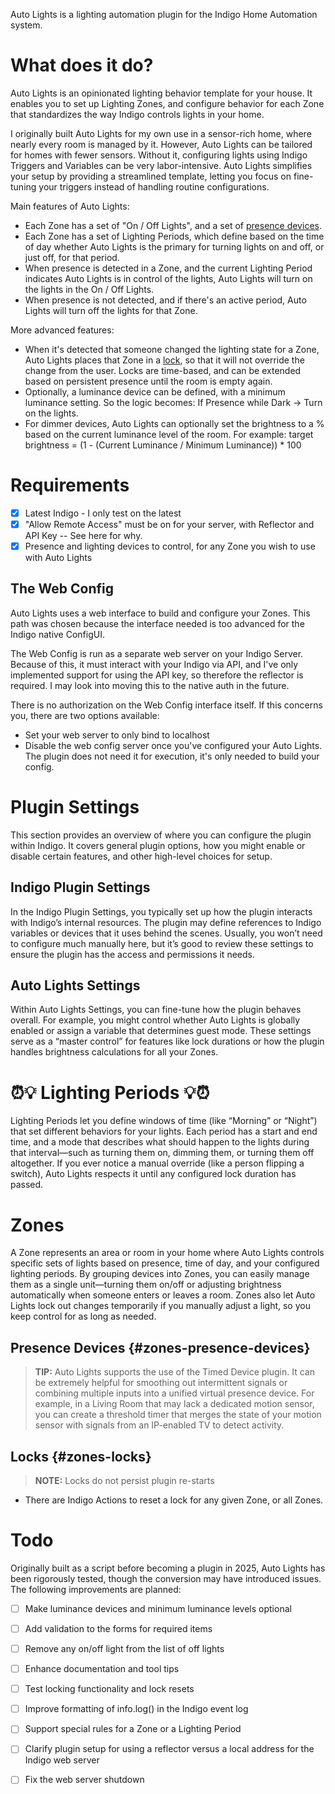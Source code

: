 Auto Lights is a lighting automation plugin for the Indigo Home Automation system.

# What does it do?

Auto Lights is an opinionated lighting behavior template for your house. It enables you to set up Lighting Zones, and
configure behavior for each Zone that standardizes the way Indigo controls lights in your home.

I originally built Auto Lights for my own use in a sensor-rich home, where nearly every room is managed by it.
However, Auto Lights can be tailored for homes with fewer sensors. Without it, configuring lights using Indigo Triggers
and Variables can be very labor-intensive. Auto Lights simplifies your setup by providing a streamlined template,
letting you focus on fine-tuning your triggers instead of handling routine configurations.

Main features of Auto Lights:

* Each Zone has a set of "On / Off Lights", and a set of [presence devices](#zones-presence-devices).
* Each Zone has a set of Lighting Periods, which define based on the time of day whether Auto Lights is the primary for
  turning lights on and off, or just off, for that period.
* When presence is detected in a Zone, and the current Lighting Period indicates Auto Lights is in control of the
  lights, Auto Lights will turn on the lights in the On / Off Lights.
* When presence is not detected, and if there's an active period, Auto Lights will turn off the lights for that Zone.

More advanced features:

* When it's detected that someone changed the lighting state for a Zone, Auto Lights places that Zone in
  a [lock](#locks), so that
  it will not override the change from the user. Locks are time-based, and can be extended based on persistent presence
  until the room is empty again.
* Optionally, a luminance device can be defined, with a minimum luminance setting. So the logic becomes: If Presence
  while Dark -> Turn on the lights.
* For dimmer devices, Auto Lights can optionally set the brightness to a % based on the current luminance level of the
  room. For example: target brightness = (1 - (Current Luminance / Minimum Luminance)) * 100

# Requirements

- [x] Latest Indigo - I only test on the latest
- [x] "Allow Remote Access" must be on for your server, with Reflector and API Key -- See here for why.
- [x] Presence and lighting devices to control, for any Zone you wish to use with Auto Lights

## The Web Config

Auto Lights uses a web interface to build and configure your Zones. This path was chosen because the interface needed is
too advanced for the Indigo native ConfigUI.

The Web Config is run as a separate web server on your Indigo Server. Because of this, it must interact with your Indigo
via API, and I've only implemented support for using the API key, so therefore the reflector is required. I may look
into moving this to the native auth in the future.

There is no authorization on the Web Config interface itself. If this concerns you, there are two options available:

* Set your web server to only bind to localhost
* Disable the web config server once you've configured your Auto Lights. The plugin does not need it for execution, it's
  only needed to build your config.

# Plugin Settings

This section provides an overview of where you can configure the plugin within Indigo. It covers
general plugin options, how you might enable or disable certain features, and other high-level
choices for setup.

## Indigo Plugin Settings

In the Indigo Plugin Settings, you typically set up how the plugin interacts with Indigo’s internal
resources. The plugin may define references to Indigo variables or devices that it uses behind the
scenes. Usually, you won’t need to configure much manually here, but it’s good to review these
settings to ensure the plugin has the access and permissions it needs.

## Auto Lights Settings

Within Auto Lights Settings, you can fine-tune how the plugin behaves overall. For example, you
might control whether Auto Lights is globally enabled or assign a variable that determines guest
mode. These settings serve as a “master control” for features like lock durations or how the plugin
handles brightness calculations for all your Zones.

# ⏰💡 Lighting Periods 💡⏰

Lighting Periods let you define windows of time (like “Morning” or “Night”) that set different
behaviors for your lights. Each period has a start and end time, and a mode that describes what
should happen to the lights during that interval—such as turning them on, dimming them, or turning
them off altogether. If you ever notice a manual override (like a person flipping a switch),
Auto Lights respects it until any configured lock duration has passed.

# Zones

A Zone represents an area or room in your home where Auto Lights controls specific sets of lights
based on presence, time of day, and your configured lighting periods. By grouping devices into Zones,
you can easily manage them as a single unit—turning them on/off or adjusting brightness automatically
when someone enters or leaves a room. Zones also let Auto Lights lock out changes temporarily if you
manually adjust a light, so you keep control for as long as needed.

## Presence Devices {#zones-presence-devices}

> **TIP:** Auto Lights supports the use of the Timed Device plugin. It can be extremely helpful for smoothing out
> intermittent signals or combining multiple inputs into a unified virtual presence device. For example, in a Living
> Room
> that may lack a dedicated motion sensor, you can create a threshold timer that merges the state of your motion sensor
> with signals from an IP-enabled TV to detect activity.

## Locks {#zones-locks}

> **NOTE:** Locks do not persist plugin re-starts

* There are Indigo Actions to reset a lock for any given Zone, or all Zones.

# Todo

Originally built as a script before becoming a plugin in 2025, Auto Lights has been rigorously tested, though the
conversion
may have introduced issues. The following improvements are planned:

- [ ] Make luminance devices and minimum luminance levels optional
- [ ] Add validation to the forms for required items
- [ ] Remove any on/off light from the list of off lights
- [ ] Enhance documentation and tool tips
- [ ] Test locking functionality and lock resets
- [ ] Improve formatting of info.log() in the Indigo event log
- [ ] Support special rules for a Zone or a Lighting Period
- [ ] Clarify plugin setup for using a reflector versus a local address for the Indigo web server
- [ ] Fix the web server shutdown

